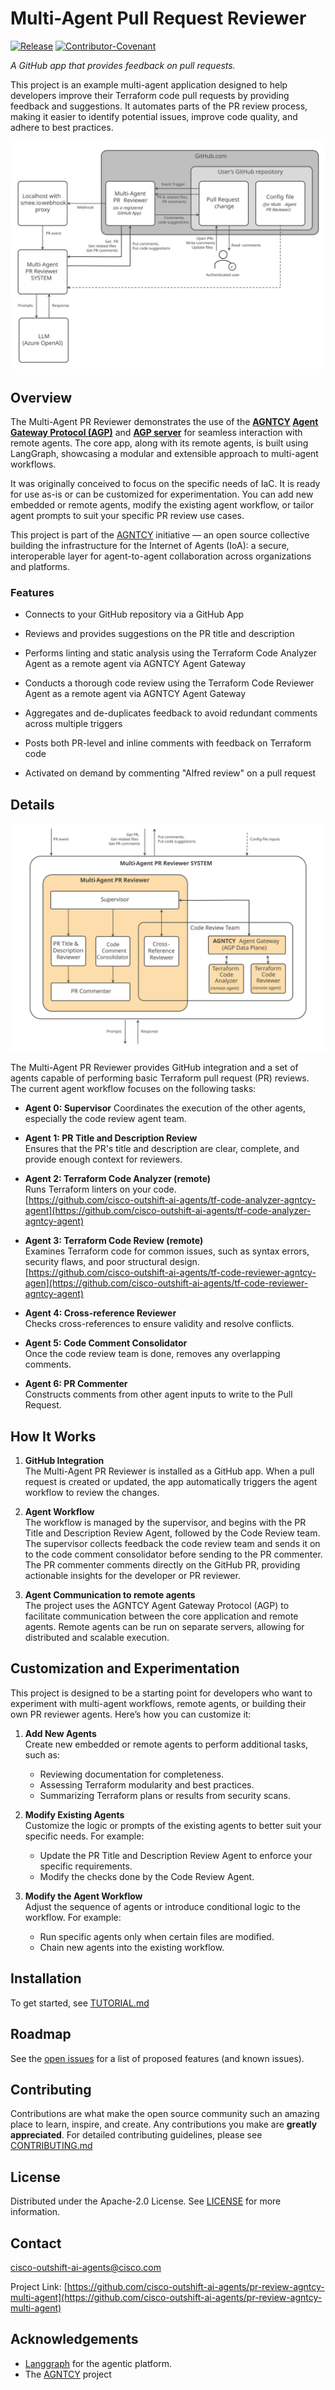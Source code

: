 # Multi-Agent Pull Request Reviewer
[![Release](https://img.shields.io/github/v/release/cisco-ai-agents/pr-review-agntcy-multi-agent?display_name=tag)](CHANGELOG.md)
[![Contributor-Covenant](https://img.shields.io/badge/Contributor%20Covenant-2.1-fbab2c.svg)](CODE_OF_CONDUCT.md)

*A GitHub app that provides feedback on pull requests.*

This project is an example multi-agent application designed to help developers improve their Terraform code pull requests by providing feedback and suggestions. It automates parts of the PR review process, making it easier to identify potential issues, improve code quality, and adhere to best practices.

![Overview of Multi-agent Pull Request Reviewer](./docs/resources/PR-Reviewer_System.svg)

## Overview
The Multi-Agent PR Reviewer demonstrates the use of the **[AGNTCY](https://github.com/agntcy) [Agent Gateway Protocol (AGP)](https://github.com/agntcy/agp)** and **[AGP server](https://github.com/agntcy/agp/tree/main/data-plane)** for seamless interaction with remote agents. The core app, along with its remote agents, is built using LangGraph, showcasing a modular and extensible approach to multi-agent workflows.

It was originally conceived to focus on the specific needs of IaC. It is ready for use as-is or can be customized for experimentation. You can add new embedded or remote agents, modify the existing agent workflow, or tailor agent prompts to suit your specific PR review use cases.

This project is part of the [AGNTCY](https://docs.agntcy.org/pages/introduction.html) initiative — an open source collective building the infrastructure for the Internet of Agents (IoA): a secure, interoperable layer for agent-to-agent collaboration across organizations and platforms.

### Features

- Connects to your GitHub repository via a GitHub App

- Reviews and provides suggestions on the PR title and description

- Performs linting and static analysis using the Terraform Code Analyzer Agent as a remote agent via AGNTCY Agent Gateway

- Conducts a thorough code review using the Terraform Code Reviewer Agent as a remote agent via AGNTCY Agent Gateway

- Aggregates and de-duplicates feedback to avoid redundant comments across multiple triggers

- Posts both PR-level and inline comments with feedback on Terraform code

- Activated on demand by commenting "Alfred review" on a pull request

## Details

![Detailed view of complete PR Reviewer system](./docs/resources/PR-Reviewer_Flows.svg)

The Multi-Agent PR Reviewer provides GitHub integration and a set of agents capable of performing basic Terraform pull request (PR) reviews. The current agent workflow focuses on the following tasks:

- **Agent 0: Supervisor**
  Coordinates the execution of the other agents, especially the code review agent team.

- **Agent 1: PR Title and Description Review**  
  Ensures that the PR's title and description are clear, complete, and provide enough context for reviewers.  

- **Agent 2: Terraform Code Analyzer (remote)**   
  Runs Terraform linters on your code.   
  [https://github.com/cisco-outshift-ai-agents/tf-code-analyzer-agntcy-agent](https://github.com/cisco-outshift-ai-agents/tf-code-analyzer-agntcy-agent)

- **Agent 3: Terraform Code Review (remote)**  
  Examines Terraform code for common issues, such as syntax errors, security flaws, and poor structural design.     
  [https://github.com/cisco-outshift-ai-agents/tf-code-reviewer-agntcy-agen](https://github.com/cisco-outshift-ai-agents/tf-code-reviewer-agntcy-agent)

- **Agent 4: Cross-reference Reviewer**   
  Checks cross-references to ensure validity and resolve conflicts.

- **Agent 5: Code Comment Consolidator**  
  Once the code review team is done, removes any overlapping comments.

- **Agent 6: PR Commenter**   
  Constructs comments from other agent inputs to write to the Pull Request.

## How It Works

1. **GitHub Integration**  
   The Multi-Agent PR Reviewer is installed as a GitHub app. When a pull request is created or updated, the app automatically triggers the agent workflow to review the changes.

2. **Agent Workflow**  
   The workflow is managed by the supervisor, and begins with the PR Title and Description Review Agent, followed by the Code Review team. The supervisor collects feedback the code review team and sends it on to the code comment consolidator before sending to the PR commenter. The PR commenter comments directly on the GitHub PR, providing actionable insights for the developer or PR reviewer.

3. **Agent Communication to remote agents**  
   The project uses the AGNTCY Agent Gateway Protocol (AGP) to facilitate communication between the core application and remote agents. Remote agents can be run on separate servers, allowing for distributed and scalable execution.

## Customization and Experimentation

This project is designed to be a starting point for developers who want to experiment with multi-agent workflows, remote agents, or building their own PR reviewer agents. Here’s how you can customize it:

1. **Add New Agents**  
   Create new embedded or remote agents to perform additional tasks, such as:
   - Reviewing documentation for completeness.
   - Assessing Terraform modularity and best practices.
   - Summarizing Terraform plans or results from security scans.

2. **Modify Existing Agents**  
   Customize the logic or prompts of the existing agents to better suit your specific needs. For example:
   - Update the PR Title and Description Review Agent to enforce your specific requirements.
   - Modify the checks done by the Code Review Agent.

3. **Modify the Agent Workflow**  
   Adjust the sequence of agents or introduce conditional logic to the workflow. For example:
   - Run specific agents only when certain files are modified.
   - Chain new agents into the existing workflow.

## Installation

To get started, see [TUTORIAL.md](./TUTORIAL.md)


## Roadmap

See the [open issues](https://github.com/cisco-ai-agents/tf-pr-review-agntcy-multi-agent/issues) for a list
of proposed features (and known issues).

## Contributing

Contributions are what make the open source community such an amazing place to
learn, inspire, and create. Any contributions you make are **greatly
appreciated**. For detailed contributing guidelines, please see
[CONTRIBUTING.md](CONTRIBUTING.md)

## License

Distributed under the Apache-2.0 License. See [LICENSE](LICENSE) for more
information.

## Contact

[cisco-outshift-ai-agents@cisco.com](mailto:cisco-outshift-ai-agents@cisco.com)

Project Link:
[https://github.com/cisco-outshift-ai-agents/pr-review-agntcy-multi-agent](https://github.com/cisco-outshift-ai-agents/pr-review-agntcy-multi-agent)


## Acknowledgements

- [Langgraph](https://github.com/langchain-ai/langgraph) for the agentic platform.
- The [AGNTCY](https://github.com/agntcy) project